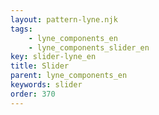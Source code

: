 ```yaml
---
layout: pattern-lyne.njk
tags: 
    - lyne_components_en
    - lyne_components_slider_en
key: slider-lyne_en
title: Slider
parent: lyne_components_en
keywords: slider
order: 370
---
```

